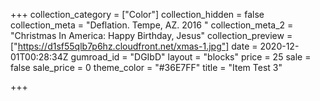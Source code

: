 +++
collection_category = ["Color"]
collection_hidden = false
collection_meta = "Deflation. Tempe, AZ. 2016 "
collection_meta_2 = "Christmas In America: Happy Birthday, Jesus"
collection_preview = ["https://d1sf55qlb7p6hz.cloudfront.net/xmas-1.jpg"]
date = 2020-12-01T00:28:34Z
gumroad_id = "DGIbD"
layout = "blocks"
price = 25
sale = false
sale_price = 0
theme_color = "#36E7FF"
title = "Item Test 3"

+++
